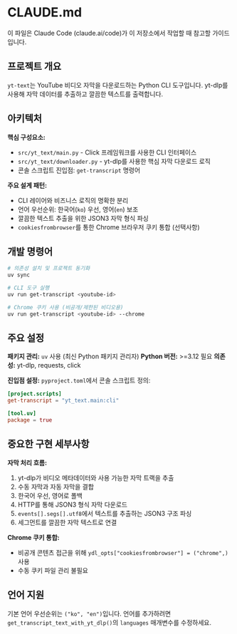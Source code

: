 # CLAUDE.md

이 파일은 Claude Code (claude.ai/code)가 이 저장소에서 작업할 때 참고할 가이드입니다.

## 프로젝트 개요

`yt-text`는 YouTube 비디오 자막을 다운로드하는 Python CLI 도구입니다. yt-dlp를 사용해 자막 데이터를 추출하고 깔끔한 텍스트를 출력합니다.

## 아키텍처

**핵심 구성요소:**
- `src/yt_text/main.py` - Click 프레임워크를 사용한 CLI 인터페이스
- `src/yt_text/downloader.py` - yt-dlp를 사용한 핵심 자막 다운로드 로직
- 콘솔 스크립트 진입점: `get-transcript` 명령어

**주요 설계 패턴:**
- CLI 레이어와 비즈니스 로직의 명확한 분리
- 언어 우선순위: 한국어(`ko`) 우선, 영어(`en`) 보조
- 깔끔한 텍스트 추출을 위한 JSON3 자막 형식 파싱
- `cookiesfrombrowser`를 통한 Chrome 브라우저 쿠키 통합 (선택사항)

## 개발 명령어

```bash
# 의존성 설치 및 프로젝트 동기화
uv sync

# CLI 도구 실행
uv run get-transcript <youtube-id>

# Chrome 쿠키 사용 (비공개/제한된 비디오용)
uv run get-transcript <youtube-id> --chrome
```

## 주요 설정

**패키지 관리:** `uv` 사용 (최신 Python 패키지 관리자)
**Python 버전:** >=3.12 필요
**의존성:** yt-dlp, requests, click

**진입점 설정:** `pyproject.toml`에서 콘솔 스크립트 정의:
```toml
[project.scripts]
get-transcript = "yt_text.main:cli"

[tool.uv]
package = true
```

## 중요한 구현 세부사항

**자막 처리 흐름:**
1. yt-dlp가 비디오 메타데이터와 사용 가능한 자막 트랙을 추출
2. 수동 자막과 자동 자막을 결합
3. 한국어 우선, 영어로 폴백
4. HTTP를 통해 JSON3 형식 자막 다운로드
5. `events[].segs[].utf8`에서 텍스트를 추출하는 JSON3 구조 파싱
6. 세그먼트를 깔끔한 자막 텍스트로 연결

**Chrome 쿠키 통합:**
- 비공개 콘텐츠 접근을 위해 `ydl_opts["cookiesfrombrowser"] = ("chrome",)` 사용
- 수동 쿠키 파일 관리 불필요

## 언어 지원

기본 언어 우선순위는 `("ko", "en")`입니다. 언어를 추가하려면 `get_transcript_text_with_yt_dlp()`의 `languages` 매개변수를 수정하세요.